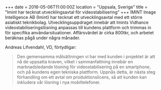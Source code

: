 +++
date = 2016-05-06T11:00:00Z
location = "Uppsala, Sverige"
title = "Imint har tecknat utvecklingsavtal för videostabilisering"
+++
IMINT Image Intelligence AB (Imint) har tecknat ett utvecklingsavtal med ett större asiatiskt teknikbolag. Utvecklingsuppdraget innebär att Imints Vidhance videostabiliseringslösning anpassas till kundens plattform och trimmas in för specifika användarsituationer.<!--more--> Affärsvärdet är cirka 800tkr, och arbetet beräknas pågå under några månader.

Andreas Lifvendahl, VD, förtydligar:

>Den gemensamma målsättningen vi har med kunden i projektet är att nå de uppsatta kraven, vilket i sammanfattning innebär en marknadsledande lösning för videostabilisering på en smartphone, och på kundens egen tekniska plattform. Uppnås detta, är nästa steg förhandling om ett avtal om produktionslicens, så att kunden kan inkludera vår lösning i nya mobiltelefoner.
